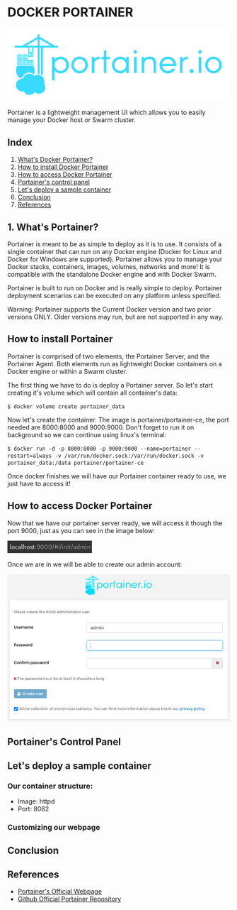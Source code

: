 # DOCKER PORTAINER

![/images/1.jpg](/images/2)

Portainer is a lightweight management UI which allows you to easily manage your Docker host or Swarm cluster.

## Index

1. [What's Docker Portainer?](#whatsportainer)
2. [How to install Docker Portainer](#install)
3. [How to access Docker Portainer](#access)
4. [Portainer's control panel](#control)
5. [Let's deploy a sample container](#sample)
6. [Conclusion](#conclusion)
7. [References](#references)

<a name="whatsportainer"></a>
## 1. What's Portainer?
Portainer is meant to be as simple to deploy as it is to use. It consists of a single container that can run on any Docker engine (Docker for Linux and Docker for Windows are supported). Portainer allows you to manage your Docker stacks, containers, images, volumes, networks and more! It is compatible with the standalone Docker engine and with Docker Swarm.

Portainer is built to run on Docker and is really simple to deploy. Portainer deployment scenarios can be executed on any platform unless specified.

Warning: Portainer supports the Current Docker version and two prior versions ONLY. Older versions may run, but are not supported in any way.

<a name="install"></a>
## How to install Portainer

Portainer is comprised of two elements, the Portainer Server, and the Portainer Agent. Both elements run as lightweight Docker containers on a Docker engine or within a Swarm cluster.

The first thing we have to do is deploy a Portainer server. So let's start creating it's volume which will contain all container's data:

```
$ docker volume create portainer_data
```

Now let's create the container. The image is portainer/portainer-ce, the port needed are 8000:8000 and 9000:9000. Don't forget to run it on background so we can continue using linux's terminal:

```
$ docker run -d -p 8000:8000 -p 9000:9000 --name=portainer --restart=always -v /var/run/docker.sock:/var/run/docker.sock -v portainer_data:/data portainer/portainer-ce
```

Once docker finishes we will have our Portainer container ready to use, we just have to access it!

<a name="access"></a>
## How to access Docker Portainer

Now that we have our portainer server ready, we will access it though the port 9000, just as you can see in the image below:

![/images/3](/images/3)

Once we are in we will be able to create our admin account:

![/images/4](/images/4)

<a name="control"></a>
## Portainer's Control Panel

<a name="sample"></a>
## Let's deploy a sample container
### Our container structure:
- Image: httpd
- Port: 8082



### Customizing our webpage

<a name="conclusion"></a>
## Conclusion

<a name="references"></a>
## References
- [Portainer's Official Webpage](https://www.portainer.io/)
- [Github Official Portainer Repository](https://github.com/portainer/portainer)

